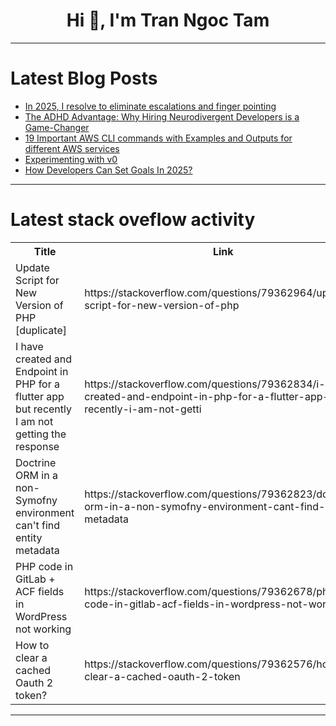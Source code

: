 <h1 align="center">Hi 👋, I'm Tran Ngoc Tam</h1>

---

# Latest Blog Posts 
<!-- BLOG-POST-LIST:START -->
- [In 2025, I resolve to eliminate escalations and finger pointing](https://dev.to/causely/in-2025-i-resolve-to-eliminate-escalations-and-finger-pointing-j2g)
- [The ADHD Advantage: Why Hiring Neurodivergent Developers is a Game-Changer](https://dev.to/marie_berezhna/the-adhd-advantage-why-hiring-neurodivergent-developers-is-a-game-changer-5anf)
- [19 Important AWS CLI commands with Examples and Outputs for different AWS services](https://dev.to/omerberatsezer/important-aws-cli-commands-with-examples-and-outputs-for-different-aws-services-15jf)
- [Experimenting with v0](https://dev.to/metability/experimenting-with-v0-49cf)
- [How Developers Can Set Goals In 2025?](https://dev.to/respect17/how-developers-can-set-goals-in-2025-28o9)
<!-- BLOG-POST-LIST:END -->

---

# Latest stack oveflow activity
<table>
  <tr><th>Title</th><th>Link</th></tr>
  <!-- STACKOVERFLOW:START --><tr><td>Update Script for New Version of PHP [duplicate]</td><td>https://stackoverflow.com/questions/79362964/update-script-for-new-version-of-php</td></tr><tr><td>I have created and Endpoint in PHP for a flutter app but recently I am not getting the response</td><td>https://stackoverflow.com/questions/79362834/i-have-created-and-endpoint-in-php-for-a-flutter-app-but-recently-i-am-not-getti</td></tr><tr><td>Doctrine ORM in a non-Symofny environment can&#39;t find entity metadata</td><td>https://stackoverflow.com/questions/79362823/doctrine-orm-in-a-non-symofny-environment-cant-find-entity-metadata</td></tr><tr><td>PHP code in GitLab + ACF fields in WordPress not working</td><td>https://stackoverflow.com/questions/79362678/php-code-in-gitlab-acf-fields-in-wordpress-not-working</td></tr><tr><td>How to clear a cached Oauth 2 token?</td><td>https://stackoverflow.com/questions/79362576/how-to-clear-a-cached-oauth-2-token</td></tr><!-- STACKOVERFLOW:END -->
</table>

---


